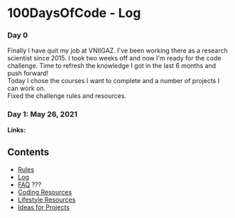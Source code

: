# 100DaysOfCode - Log

### Day 0 
Finally I have quit my job at VNIIGAZ. I've been working there as a research scientist since 2015. I took two weeks off and now I'm ready for the code challenge. Time to refresh the knowledge I got in the last 6 months and push forward!  
Today I chose the courses I want to complete and a number of projects I can work on.  
Fixed the challenge rules and resources.

### Day 1: May 26, 2021

**Links:** []()



## Contents
* [Rules](rules.md)
* [Log](log.md)
* [FAQ](FAQ.md) ???
* [Coding Resources](resources-programming.md)
* [Lifestyle Resources](resources-other.md)
* [Ideas for Projects](ideas-for-projects.md)
